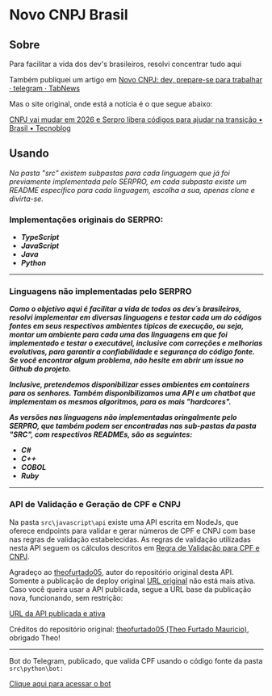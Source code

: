 # Novo CNPJ Brasil

## Sobre

Para facilitar a vida dos dev's brasileiros, resolvi concentrar tudo aqui

Também publiquei um artigo em [Novo CNPJ: dev, prepare-se para trabalhar · telegram · TabNews](https://www.tabnews.com.br/telegram/novo-cnpj-dev-prepare-se-para-trabalhar)

Mas o site original, onde está a notícia é o que segue abaixo:

[CNPJ vai mudar em 2026 e Serpro libera códigos para ajudar na transição • Brasil • Tecnoblog](https://tecnoblog.net/noticias/cnpj-vai-mudar-em-2026-e-serpro-libera-codigos-para-ajudar-na-transicao/)

## Usando

*Na pasta "src" existem subpastas para cada linguagem que já foi previamente implementada pelo SERPRO, em cada subpasta existe um README específico para cada linguagem, escolha a sua, apenas clone e divirta-se.*

### **Implementações originais do SERPRO:**

* ***TypeScript***
* ***JavaScript***
* ***Java***
* ***Python***

---

### Linguagens não implementadas pelo SERPRO

***Como o objetivo aqui é facilitar a vida de todos os dev´s brasileiros, resolvi implementar em diversas linguagens e testar cada um do códigos fontes em seus respectivos ambientes típicos de execução, ou seja, montar um ambiente para cada uma das linguagens em que foi implementado e testar o executável, inclusive com correções e melhorias evolutivas, para garantir a confiabilidade e segurança do código fonte. Se você encontrar algum problema, não hesite em abrir um issue no Github do projeto.***

***Inclusive, pretendemos disponibilizar esses ambientes em containers para os senhores. Também disponibilizamos uma API e um chatbot que implementam os mesmos algoritmos, para os mais "hardcores".***

***As versões nas linguagens não implementadas oringalmente pelo SERPRO, que também podem ser encontradas nas sub-pastas da pasta "SRC", com respectivos READMEs, são as seguintes:***

* ***C#***
* ***C++***
* ***COBOL***
* ***Ruby***

---

### API de Validação e Geração de CPF e CNPJ

Na pasta `src\javascript\api` existe uma API escrita em NodeJs, que oferece endpoints para validar e gerar números de CPF e CNPJ com base nas regras de validação estabelecidas. As regras de validação utilizadas nesta API seguem os cálculos descritos em [Regra de Validação para CPF e CNPJ](https://souforce.cloud/regra-de-validacao-para-cpf-e-cnpj-no-salesforce/).

Agradeço ao [theofurtado05](https://github.com/theofurtado05), autor do repositório original desta API. Somente a publicação de deploy original [URL original](https://api-validador-cpf.vercel.app/) não está mais ativa. Caso você queira usar a API publicada, segue a URL base da publicação nova, funcionando, sem restrição:

[URL da API publicada e ativa](https://apivalida.bigvps.com.br:9090/validarCpf/19379041721)

Créditos do repositório original: [theofurtado05 (Theo Furtado Mauricio)](https://github.com/theofurtado05), obrigado Theo!

---

Bot do Telegram, publicado, que valida CPF usando o código fonte da pasta `src\python\bot:`

[Clique aqui para acessar o bot](https://t.me/OpenGovBot)
